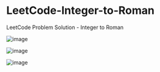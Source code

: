 # LeetCode-Integer-to-Roman
LeetCode Problem Solution - Integer to Roman


![image](https://user-images.githubusercontent.com/87309254/179058333-f2b7e540-dc1c-4b66-8527-d2ea2e335d50.png)

![image](https://user-images.githubusercontent.com/87309254/179058408-a67e7cdf-2701-4aa9-8e4c-42e7407c5f7b.png)

![image](https://user-images.githubusercontent.com/87309254/179058442-52add351-240f-45ef-a44f-f21d74371ee7.png)

